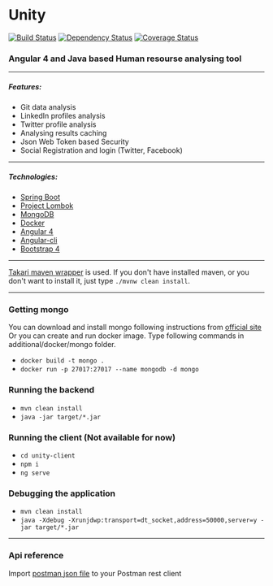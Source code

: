 # Unity
[![Build Status](https://travis-ci.org/vlsidlyarevich/unity.svg?branch=master)](https://travis-ci.org/vlsidlyarevich/unity)
[![Dependency Status](https://www.versioneye.com/user/projects/58028731a23d5200345545db/badge.svg?style=flat-square)](https://www.versioneye.com/user/projects/58028731a23d5200345545db)
[![Coverage Status](https://coveralls.io/repos/github/vlsidlyarevich/unity/badge.svg?branch=master)](https://coveralls.io/github/vlsidlyarevich/unity?branch=master)
### Angular 4 and Java based Human resourse analysing tool

---
##### Features:
* Git data analysis
* LinkedIn profiles analysis
* Twitter profile analysis
* Analysing results caching
* Json Web Token based Security
* Social Registration and login (Twitter, Facebook)

---
##### Technologies:
* [Spring Boot](http://projects.spring.io/spring-boot/)
* [Project Lombok](https://projectlombok.org/)
* [MongoDB](https://www.mongodb.com/)
* [Docker](https://www.docker.com/)
* [Angular 4](https://angular.io/)
* [Angular-cli](https://cli.angular.io/)
* [Bootstrap 4](https://v4-alpha.getbootstrap.com/)

---
[Takari maven wrapper](https://github.com/takari/maven-wrapper) is used.
If you don't have installed maven, or you don't want to install it, just type `./mvnw clean install`.

---
### Getting mongo
You can download and install mongo following instructions from [official site](https://docs.mongodb.com/manual/administration/install-community/)
Or you can create and run docker image.
Type following commands in additional/docker/mongo folder.
* `docker build -t mongo .`
* `docker run -p 27017:27017 --name mongodb -d mongo`


### Running the backend
* `mvn clean install`
* `java -jar target/*.jar`

### Running the client (Not available for now)
* `cd unity-client`
* `npm i`
* `ng serve`

### Debugging the application
* `mvn clean install`
* `java -Xdebug -Xrunjdwp:transport=dt_socket,address=50000,server=y -jar target/*.jar`

---
### Api reference

Import [postman json file](https://github.com/vlsidlyarevich/unity/blob/master/additional/api/postman/unity%20api.postman_collection.json) to your Postman rest client
